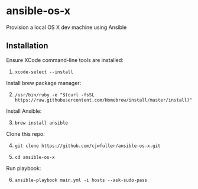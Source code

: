 # ansible-os-x

Provision a local OS X dev machine using Ansible

## Installation

Ensure XCode command-line tools are installed:

1. `xcode-select --install`

Install brew package manager:

2. `/usr/bin/ruby -e "$(curl -fsSL https://raw.githubusercontent.com/Homebrew/install/master/install)"`

Install Ansible:

3. `brew install ansible`

Clone this repo:

4. `git clone https://github.com/cjwfuller/ansible-os-x.git`

5. `cd ansible-os-x`

Run playbook:

6. `ansible-playbook main.yml -i hosts --ask-sudo-pass`
